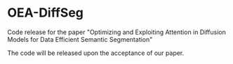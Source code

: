 # OEA-DiffSeg
Code release for the paper "Optimizing and Exploiting Attention in Diffusion Models for Data Efficient Semantic Segmentation"

The code will be released upon the acceptance of our paper.
